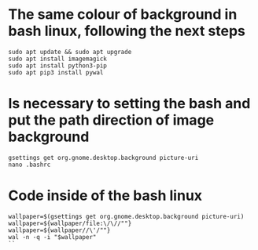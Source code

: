 # The same colour of background in bash linux, following the next steps
```
sudo apt update && sudo apt upgrade 
sudo apt install imagemagick 
sudo apt install python3-pip
sudo apt pip3 install pywal
```
# Is necessary to setting the bash and put the path direction  of image background
```
gsettings get org.gnome.desktop.background picture-uri
nano .bashrc
```
# Code inside of the bash linux 
```
wallpaper=$(gsettings get org.gnome.desktop.background picture-uri)
wallpaper=${wallpaper/file:\/\//""}
wallpaper=${wallpaper//\'/""}
wal -n -q -i "$wallpaper"
``


